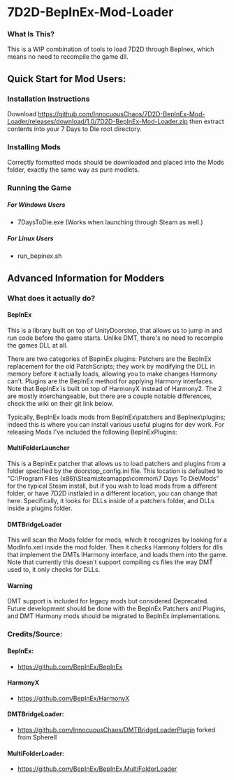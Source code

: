 # 7D2D-BepInEx-Mod-Loader

### What Is This?
This is a WIP combination of tools to load 7D2D through BepInex, which means no need to recompile the game dll.



## Quick Start for Mod Users:
### Installation Instructions
Download https://github.com/InnocuousChaos/7D2D-BepInEx-Mod-Loader/releases/download/1.0/7D2D-BepInEx-Mod-Loader.zip then extract contents into your 7 Days to Die root directory.
### Installing Mods
Correctly formatted mods should be downloaded and placed into the Mods folder, exactly the same way as pure modlets.
### Running the Game
##### For Windows Users
- 7DaysToDie.exe (Works when launching through Steam as well.)
##### For Linux Users
- run_bepinex.sh



## Advanced Information for Modders
### What does it actually do?
#### BepInEx
This is a library built on top of UnityDoorstop, that allows us to jump in and run code before the game starts. Unlike DMT, there's no need to recompile the games DLL at all.

There are two categories of BepinEx plugins:
Patchers are the BepInEx replacement for the old PatchScripts; they work by modifying the DLL in memory before it actually loads, allowing you to make changes Harmony can't.
Plugins are the BepInEx method for applying Harmony interfaces. Note that BepInEx is built on top of HarmonyX instead of Harmony2. The 2 are mostly interchangeable, but there are a couple notable differences, check the wiki on their git link below.

Typically, BepInEx loads mods from BepInEx\patchers and BepInex\plugins; indeed this is where you can install various useful plugins for dev work. For releasing Mods I've included the following BepInExPlugins:

#### MultiFolderLauncher
This is a BepInEx patcher that allows us to load patchers and plugins from a folder specified by the doorstop_config.ini file. This location is defaulted to "C:\Program Files (x86)\Steam\steamapps\common\7 Days To Die\Mods" for the typical Steam install, but if you wish to load mods from a different folder, or have 7D2D instlaled in a different location, you can change that here. Specifically, it looks for DLLs inside of a patchers folder, and DLLs inside a plugins folder.

#### DMTBridgeLoader
This will scan the Mods folder for mods, which it recognizes by looking for a ModInfo.xml inside the mod folder. Then it checks Harmony folders for dlls that implement the DMTs IHarmony interface, and loads them into the game. Note that currently this doesn't support compiling cs files the way DMT used to, it only checks for DLLs.

#### Warning
DMT support is included for legacy mods but considered Deprecated. Future development should be done with the BepInEx Patchers and Plugins, and DMT Harmony mods should be migrated to BepInEx implementations.



### Credits/Source:
#### BepInEx:
- https://github.com/BepInEx/BepInEx
#### HarmonyX
- https://github.com/BepInEx/HarmonyX
#### DMTBridgeLoader:
- https://github.com/InnocuousChaos/DMTBridgeLoaderPlugin forked from SphereII
#### MultiFolderLoader:
- https://github.com/BepInEx/BepInEx.MultiFolderLoader

